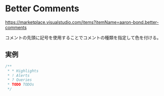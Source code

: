 # Better Comments

<https://marketplace.visualstudio.com/items?itemName=aaron-bond.better-comments>

コメントの先頭に記号を使用することでコメントの種類を指定して色を付ける。

## 実例

```typescript
/**
 * * Highlights
 * ! Alerts
 * ? Queries
 * TODO TODOs
 */
```
